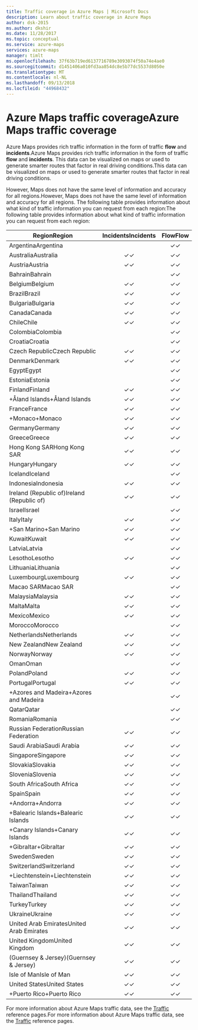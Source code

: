 ```yaml
---
title: Traffic coverage in Azure Maps | Microsoft Docs
description: Learn about traffic coverage in Azure Maps
author: dsk-2015
ms.author: dkshir
ms.date: 11/28/2017
ms.topic: conceptual
ms.service: azure-maps
services: azure-maps
manager: timlt
ms.openlocfilehash: 37f63b719ed6137716789e3093074f50a74e4ae0
ms.sourcegitcommit: d1451406a010fd3aa854dc8e5b77dc5537d8050e
ms.translationtype: MT
ms.contentlocale: nl-NL
ms.lasthandoff: 09/13/2018
ms.locfileid: "44968432"
---
```

# <a name="azure-maps-traffic-coverage"></a><span data-ttu-id="8b614-103">Azure Maps traffic coverage</span><span class="sxs-lookup"><span data-stu-id="8b614-103">Azure Maps traffic coverage</span></span>

<span data-ttu-id="8b614-104">Azure Maps provides rich traffic information in the form of traffic **flow** and **incidents**.</span><span class="sxs-lookup"><span data-stu-id="8b614-104">Azure Maps provides rich traffic information in the form of traffic **flow** and **incidents**.</span></span> <span data-ttu-id="8b614-105">This data can be visualized on maps or used to generate smarter routes that factor in real driving conditions.</span><span class="sxs-lookup"><span data-stu-id="8b614-105">This data can be visualized on maps or used to generate smarter routes that factor in real driving conditions.</span></span> 

<span data-ttu-id="8b614-106">However, Maps does not have the same level of information and accuracy for all regions.</span><span class="sxs-lookup"><span data-stu-id="8b614-106">However, Maps does not have the same level of information and accuracy for all regions.</span></span> <span data-ttu-id="8b614-107">The following table provides information about what kind of traffic information you can request from each region:</span><span class="sxs-lookup"><span data-stu-id="8b614-107">The following table provides information about what kind of traffic information you can request from each region:</span></span> 

|<span data-ttu-id="8b614-108">Region</span><span class="sxs-lookup"><span data-stu-id="8b614-108">Region</span></span>  |<span data-ttu-id="8b614-109">Incidents</span><span class="sxs-lookup"><span data-stu-id="8b614-109">Incidents</span></span>  |<span data-ttu-id="8b614-110">Flow</span><span class="sxs-lookup"><span data-stu-id="8b614-110">Flow</span></span>  |
|---------|:---------:|:---------:|
|<span data-ttu-id="8b614-111">Argentina</span><span class="sxs-lookup"><span data-stu-id="8b614-111">Argentina</span></span>      |         |<span data-ttu-id="8b614-112">✓</span><span class="sxs-lookup"><span data-stu-id="8b614-112">✓</span></span>         |
|<span data-ttu-id="8b614-113">Australia</span><span class="sxs-lookup"><span data-stu-id="8b614-113">Australia</span></span>     |<span data-ttu-id="8b614-114">✓</span><span class="sxs-lookup"><span data-stu-id="8b614-114">✓</span></span>         |<span data-ttu-id="8b614-115">✓</span><span class="sxs-lookup"><span data-stu-id="8b614-115">✓</span></span>        |
|<span data-ttu-id="8b614-116">Austria</span><span class="sxs-lookup"><span data-stu-id="8b614-116">Austria</span></span>     |<span data-ttu-id="8b614-117">✓</span><span class="sxs-lookup"><span data-stu-id="8b614-117">✓</span></span>         |<span data-ttu-id="8b614-118">✓</span><span class="sxs-lookup"><span data-stu-id="8b614-118">✓</span></span>         |
|<span data-ttu-id="8b614-119">Bahrain</span><span class="sxs-lookup"><span data-stu-id="8b614-119">Bahrain</span></span>     |         |<span data-ttu-id="8b614-120">✓</span><span class="sxs-lookup"><span data-stu-id="8b614-120">✓</span></span>         |
|<span data-ttu-id="8b614-121">Belgium</span><span class="sxs-lookup"><span data-stu-id="8b614-121">Belgium</span></span>     |<span data-ttu-id="8b614-122">✓</span><span class="sxs-lookup"><span data-stu-id="8b614-122">✓</span></span>         |<span data-ttu-id="8b614-123">✓</span><span class="sxs-lookup"><span data-stu-id="8b614-123">✓</span></span>         |
|<span data-ttu-id="8b614-124">Brazil</span><span class="sxs-lookup"><span data-stu-id="8b614-124">Brazil</span></span>     |<span data-ttu-id="8b614-125">✓</span><span class="sxs-lookup"><span data-stu-id="8b614-125">✓</span></span>         |<span data-ttu-id="8b614-126">✓</span><span class="sxs-lookup"><span data-stu-id="8b614-126">✓</span></span>         |
|<span data-ttu-id="8b614-127">Bulgaria</span><span class="sxs-lookup"><span data-stu-id="8b614-127">Bulgaria</span></span>     |<span data-ttu-id="8b614-128">✓</span><span class="sxs-lookup"><span data-stu-id="8b614-128">✓</span></span>         |<span data-ttu-id="8b614-129">✓</span><span class="sxs-lookup"><span data-stu-id="8b614-129">✓</span></span>         |
|<span data-ttu-id="8b614-130">Canada</span><span class="sxs-lookup"><span data-stu-id="8b614-130">Canada</span></span>     |<span data-ttu-id="8b614-131">✓</span><span class="sxs-lookup"><span data-stu-id="8b614-131">✓</span></span>         |<span data-ttu-id="8b614-132">✓</span><span class="sxs-lookup"><span data-stu-id="8b614-132">✓</span></span>         |
|<span data-ttu-id="8b614-133">Chile</span><span class="sxs-lookup"><span data-stu-id="8b614-133">Chile</span></span>     |<span data-ttu-id="8b614-134">✓</span><span class="sxs-lookup"><span data-stu-id="8b614-134">✓</span></span>         |<span data-ttu-id="8b614-135">✓</span><span class="sxs-lookup"><span data-stu-id="8b614-135">✓</span></span>         |
|<span data-ttu-id="8b614-136">Colombia</span><span class="sxs-lookup"><span data-stu-id="8b614-136">Colombia</span></span>      |         |<span data-ttu-id="8b614-137">✓</span><span class="sxs-lookup"><span data-stu-id="8b614-137">✓</span></span>         |
|<span data-ttu-id="8b614-138">Croatia</span><span class="sxs-lookup"><span data-stu-id="8b614-138">Croatia</span></span>     |         |<span data-ttu-id="8b614-139">✓</span><span class="sxs-lookup"><span data-stu-id="8b614-139">✓</span></span>         |
|<span data-ttu-id="8b614-140">Czech Republic</span><span class="sxs-lookup"><span data-stu-id="8b614-140">Czech Republic</span></span>     |<span data-ttu-id="8b614-141">✓</span><span class="sxs-lookup"><span data-stu-id="8b614-141">✓</span></span>         |<span data-ttu-id="8b614-142">✓</span><span class="sxs-lookup"><span data-stu-id="8b614-142">✓</span></span>         |
|<span data-ttu-id="8b614-143">Denmark</span><span class="sxs-lookup"><span data-stu-id="8b614-143">Denmark</span></span>     |<span data-ttu-id="8b614-144">✓</span><span class="sxs-lookup"><span data-stu-id="8b614-144">✓</span></span>         |<span data-ttu-id="8b614-145">✓</span><span class="sxs-lookup"><span data-stu-id="8b614-145">✓</span></span>         |
|<span data-ttu-id="8b614-146">Egypt</span><span class="sxs-lookup"><span data-stu-id="8b614-146">Egypt</span></span>     |         |<span data-ttu-id="8b614-147">✓</span><span class="sxs-lookup"><span data-stu-id="8b614-147">✓</span></span>         |
|<span data-ttu-id="8b614-148">Estonia</span><span class="sxs-lookup"><span data-stu-id="8b614-148">Estonia</span></span>     |         | <span data-ttu-id="8b614-149">✓</span><span class="sxs-lookup"><span data-stu-id="8b614-149">✓</span></span>        |
|<span data-ttu-id="8b614-150">Finland</span><span class="sxs-lookup"><span data-stu-id="8b614-150">Finland</span></span>     |<span data-ttu-id="8b614-151">✓</span><span class="sxs-lookup"><span data-stu-id="8b614-151">✓</span></span>         |<span data-ttu-id="8b614-152">✓</span><span class="sxs-lookup"><span data-stu-id="8b614-152">✓</span></span>         |
|<span data-ttu-id="8b614-153">+Åland Islands</span><span class="sxs-lookup"><span data-stu-id="8b614-153">+Åland Islands</span></span>      |<span data-ttu-id="8b614-154">✓</span><span class="sxs-lookup"><span data-stu-id="8b614-154">✓</span></span>         |<span data-ttu-id="8b614-155">✓</span><span class="sxs-lookup"><span data-stu-id="8b614-155">✓</span></span>         |
|<span data-ttu-id="8b614-156">France</span><span class="sxs-lookup"><span data-stu-id="8b614-156">France</span></span>     |<span data-ttu-id="8b614-157">✓</span><span class="sxs-lookup"><span data-stu-id="8b614-157">✓</span></span>         |<span data-ttu-id="8b614-158">✓</span><span class="sxs-lookup"><span data-stu-id="8b614-158">✓</span></span>         |
|<span data-ttu-id="8b614-159">+Monaco</span><span class="sxs-lookup"><span data-stu-id="8b614-159">+Monaco</span></span>     |<span data-ttu-id="8b614-160">✓</span><span class="sxs-lookup"><span data-stu-id="8b614-160">✓</span></span>         |<span data-ttu-id="8b614-161">✓</span><span class="sxs-lookup"><span data-stu-id="8b614-161">✓</span></span>         |
|<span data-ttu-id="8b614-162">Germany</span><span class="sxs-lookup"><span data-stu-id="8b614-162">Germany</span></span>     |<span data-ttu-id="8b614-163">✓</span><span class="sxs-lookup"><span data-stu-id="8b614-163">✓</span></span>         |<span data-ttu-id="8b614-164">✓</span><span class="sxs-lookup"><span data-stu-id="8b614-164">✓</span></span>         |
|<span data-ttu-id="8b614-165">Greece</span><span class="sxs-lookup"><span data-stu-id="8b614-165">Greece</span></span>     |<span data-ttu-id="8b614-166">✓</span><span class="sxs-lookup"><span data-stu-id="8b614-166">✓</span></span>         |<span data-ttu-id="8b614-167">✓</span><span class="sxs-lookup"><span data-stu-id="8b614-167">✓</span></span>         |
|<span data-ttu-id="8b614-168">Hong Kong SAR</span><span class="sxs-lookup"><span data-stu-id="8b614-168">Hong Kong SAR</span></span>     |<span data-ttu-id="8b614-169">✓</span><span class="sxs-lookup"><span data-stu-id="8b614-169">✓</span></span>         |<span data-ttu-id="8b614-170">✓</span><span class="sxs-lookup"><span data-stu-id="8b614-170">✓</span></span>         |
|<span data-ttu-id="8b614-171">Hungary</span><span class="sxs-lookup"><span data-stu-id="8b614-171">Hungary</span></span>     |<span data-ttu-id="8b614-172">✓</span><span class="sxs-lookup"><span data-stu-id="8b614-172">✓</span></span>         |<span data-ttu-id="8b614-173">✓</span><span class="sxs-lookup"><span data-stu-id="8b614-173">✓</span></span>         |
|<span data-ttu-id="8b614-174">Iceland</span><span class="sxs-lookup"><span data-stu-id="8b614-174">Iceland</span></span>     |         |<span data-ttu-id="8b614-175">✓</span><span class="sxs-lookup"><span data-stu-id="8b614-175">✓</span></span>         |
|<span data-ttu-id="8b614-176">Indonesia</span><span class="sxs-lookup"><span data-stu-id="8b614-176">Indonesia</span></span>     |<span data-ttu-id="8b614-177">✓</span><span class="sxs-lookup"><span data-stu-id="8b614-177">✓</span></span>         |<span data-ttu-id="8b614-178">✓</span><span class="sxs-lookup"><span data-stu-id="8b614-178">✓</span></span>         |
|<span data-ttu-id="8b614-179">Ireland (Republic of)</span><span class="sxs-lookup"><span data-stu-id="8b614-179">Ireland (Republic of)</span></span>     |<span data-ttu-id="8b614-180">✓</span><span class="sxs-lookup"><span data-stu-id="8b614-180">✓</span></span>         |<span data-ttu-id="8b614-181">✓</span><span class="sxs-lookup"><span data-stu-id="8b614-181">✓</span></span>         |
|<span data-ttu-id="8b614-182">Israel</span><span class="sxs-lookup"><span data-stu-id="8b614-182">Israel</span></span>     |         |<span data-ttu-id="8b614-183">✓</span><span class="sxs-lookup"><span data-stu-id="8b614-183">✓</span></span>         |
|<span data-ttu-id="8b614-184">Italy</span><span class="sxs-lookup"><span data-stu-id="8b614-184">Italy</span></span>     |<span data-ttu-id="8b614-185">✓</span><span class="sxs-lookup"><span data-stu-id="8b614-185">✓</span></span>         |<span data-ttu-id="8b614-186">✓</span><span class="sxs-lookup"><span data-stu-id="8b614-186">✓</span></span>        |
|<span data-ttu-id="8b614-187">+San Marino</span><span class="sxs-lookup"><span data-stu-id="8b614-187">+San Marino</span></span>     |<span data-ttu-id="8b614-188">✓</span><span class="sxs-lookup"><span data-stu-id="8b614-188">✓</span></span>         |<span data-ttu-id="8b614-189">✓</span><span class="sxs-lookup"><span data-stu-id="8b614-189">✓</span></span>         |
|<span data-ttu-id="8b614-190">Kuwait</span><span class="sxs-lookup"><span data-stu-id="8b614-190">Kuwait</span></span>     |<span data-ttu-id="8b614-191">✓</span><span class="sxs-lookup"><span data-stu-id="8b614-191">✓</span></span>         |<span data-ttu-id="8b614-192">✓</span><span class="sxs-lookup"><span data-stu-id="8b614-192">✓</span></span>         |
|<span data-ttu-id="8b614-193">Latvia</span><span class="sxs-lookup"><span data-stu-id="8b614-193">Latvia</span></span>     |         |<span data-ttu-id="8b614-194">✓</span><span class="sxs-lookup"><span data-stu-id="8b614-194">✓</span></span>         |
|<span data-ttu-id="8b614-195">Lesotho</span><span class="sxs-lookup"><span data-stu-id="8b614-195">Lesotho</span></span>     |<span data-ttu-id="8b614-196">✓</span><span class="sxs-lookup"><span data-stu-id="8b614-196">✓</span></span>         |<span data-ttu-id="8b614-197">✓</span><span class="sxs-lookup"><span data-stu-id="8b614-197">✓</span></span>         |
|<span data-ttu-id="8b614-198">Lithuania</span><span class="sxs-lookup"><span data-stu-id="8b614-198">Lithuania</span></span>     |         |<span data-ttu-id="8b614-199">✓</span><span class="sxs-lookup"><span data-stu-id="8b614-199">✓</span></span>         |
|<span data-ttu-id="8b614-200">Luxembourg</span><span class="sxs-lookup"><span data-stu-id="8b614-200">Luxembourg</span></span>     |<span data-ttu-id="8b614-201">✓</span><span class="sxs-lookup"><span data-stu-id="8b614-201">✓</span></span>         |<span data-ttu-id="8b614-202">✓</span><span class="sxs-lookup"><span data-stu-id="8b614-202">✓</span></span>         |
|<span data-ttu-id="8b614-203">Macao SAR</span><span class="sxs-lookup"><span data-stu-id="8b614-203">Macao SAR</span></span>     |         |<span data-ttu-id="8b614-204">✓</span><span class="sxs-lookup"><span data-stu-id="8b614-204">✓</span></span>         |
|<span data-ttu-id="8b614-205">Malaysia</span><span class="sxs-lookup"><span data-stu-id="8b614-205">Malaysia</span></span>     |<span data-ttu-id="8b614-206">✓</span><span class="sxs-lookup"><span data-stu-id="8b614-206">✓</span></span>         |<span data-ttu-id="8b614-207">✓</span><span class="sxs-lookup"><span data-stu-id="8b614-207">✓</span></span>         |
|<span data-ttu-id="8b614-208">Malta</span><span class="sxs-lookup"><span data-stu-id="8b614-208">Malta</span></span>     |<span data-ttu-id="8b614-209">✓</span><span class="sxs-lookup"><span data-stu-id="8b614-209">✓</span></span>         |<span data-ttu-id="8b614-210">✓</span><span class="sxs-lookup"><span data-stu-id="8b614-210">✓</span></span>         |
|<span data-ttu-id="8b614-211">Mexico</span><span class="sxs-lookup"><span data-stu-id="8b614-211">Mexico</span></span>     |<span data-ttu-id="8b614-212">✓</span><span class="sxs-lookup"><span data-stu-id="8b614-212">✓</span></span>         |<span data-ttu-id="8b614-213">✓</span><span class="sxs-lookup"><span data-stu-id="8b614-213">✓</span></span>         |
|<span data-ttu-id="8b614-214">Morocco</span><span class="sxs-lookup"><span data-stu-id="8b614-214">Morocco</span></span>     |         |<span data-ttu-id="8b614-215">✓</span><span class="sxs-lookup"><span data-stu-id="8b614-215">✓</span></span>         |
|<span data-ttu-id="8b614-216">Netherlands</span><span class="sxs-lookup"><span data-stu-id="8b614-216">Netherlands</span></span>     |<span data-ttu-id="8b614-217">✓</span><span class="sxs-lookup"><span data-stu-id="8b614-217">✓</span></span>         |<span data-ttu-id="8b614-218">✓</span><span class="sxs-lookup"><span data-stu-id="8b614-218">✓</span></span>         |
|<span data-ttu-id="8b614-219">New Zealand</span><span class="sxs-lookup"><span data-stu-id="8b614-219">New Zealand</span></span>     |<span data-ttu-id="8b614-220">✓</span><span class="sxs-lookup"><span data-stu-id="8b614-220">✓</span></span>         |<span data-ttu-id="8b614-221">✓</span><span class="sxs-lookup"><span data-stu-id="8b614-221">✓</span></span>         |
|<span data-ttu-id="8b614-222">Norway</span><span class="sxs-lookup"><span data-stu-id="8b614-222">Norway</span></span>     |<span data-ttu-id="8b614-223">✓</span><span class="sxs-lookup"><span data-stu-id="8b614-223">✓</span></span>         |<span data-ttu-id="8b614-224">✓</span><span class="sxs-lookup"><span data-stu-id="8b614-224">✓</span></span>         |
|<span data-ttu-id="8b614-225">Oman</span><span class="sxs-lookup"><span data-stu-id="8b614-225">Oman</span></span>     |         |<span data-ttu-id="8b614-226">✓</span><span class="sxs-lookup"><span data-stu-id="8b614-226">✓</span></span>         |
|<span data-ttu-id="8b614-227">Poland</span><span class="sxs-lookup"><span data-stu-id="8b614-227">Poland</span></span>     |<span data-ttu-id="8b614-228">✓</span><span class="sxs-lookup"><span data-stu-id="8b614-228">✓</span></span>         |<span data-ttu-id="8b614-229">✓</span><span class="sxs-lookup"><span data-stu-id="8b614-229">✓</span></span>         |
|<span data-ttu-id="8b614-230">Portugal</span><span class="sxs-lookup"><span data-stu-id="8b614-230">Portugal</span></span>     |<span data-ttu-id="8b614-231">✓</span><span class="sxs-lookup"><span data-stu-id="8b614-231">✓</span></span>         |<span data-ttu-id="8b614-232">✓</span><span class="sxs-lookup"><span data-stu-id="8b614-232">✓</span></span>         |
|<span data-ttu-id="8b614-233">+Azores and Madeira</span><span class="sxs-lookup"><span data-stu-id="8b614-233">+Azores and Madeira</span></span>     |         |<span data-ttu-id="8b614-234">✓</span><span class="sxs-lookup"><span data-stu-id="8b614-234">✓</span></span>         |
|<span data-ttu-id="8b614-235">Qatar</span><span class="sxs-lookup"><span data-stu-id="8b614-235">Qatar</span></span>     |         |<span data-ttu-id="8b614-236">✓</span><span class="sxs-lookup"><span data-stu-id="8b614-236">✓</span></span>         |
|<span data-ttu-id="8b614-237">Romania</span><span class="sxs-lookup"><span data-stu-id="8b614-237">Romania</span></span>     |         |<span data-ttu-id="8b614-238">✓</span><span class="sxs-lookup"><span data-stu-id="8b614-238">✓</span></span>         |
|<span data-ttu-id="8b614-239">Russian Federation</span><span class="sxs-lookup"><span data-stu-id="8b614-239">Russian Federation</span></span>     |<span data-ttu-id="8b614-240">✓</span><span class="sxs-lookup"><span data-stu-id="8b614-240">✓</span></span>         |<span data-ttu-id="8b614-241">✓</span><span class="sxs-lookup"><span data-stu-id="8b614-241">✓</span></span>         |
|<span data-ttu-id="8b614-242">Saudi Arabia</span><span class="sxs-lookup"><span data-stu-id="8b614-242">Saudi Arabia</span></span>     |<span data-ttu-id="8b614-243">✓</span><span class="sxs-lookup"><span data-stu-id="8b614-243">✓</span></span>         |<span data-ttu-id="8b614-244">✓</span><span class="sxs-lookup"><span data-stu-id="8b614-244">✓</span></span>         |
|<span data-ttu-id="8b614-245">Singapore</span><span class="sxs-lookup"><span data-stu-id="8b614-245">Singapore</span></span>     |<span data-ttu-id="8b614-246">✓</span><span class="sxs-lookup"><span data-stu-id="8b614-246">✓</span></span>         |<span data-ttu-id="8b614-247">✓</span><span class="sxs-lookup"><span data-stu-id="8b614-247">✓</span></span>         |
|<span data-ttu-id="8b614-248">Slovakia</span><span class="sxs-lookup"><span data-stu-id="8b614-248">Slovakia</span></span>     |<span data-ttu-id="8b614-249">✓</span><span class="sxs-lookup"><span data-stu-id="8b614-249">✓</span></span>         |<span data-ttu-id="8b614-250">✓</span><span class="sxs-lookup"><span data-stu-id="8b614-250">✓</span></span>         |
|<span data-ttu-id="8b614-251">Slovenia</span><span class="sxs-lookup"><span data-stu-id="8b614-251">Slovenia</span></span>     |<span data-ttu-id="8b614-252">✓</span><span class="sxs-lookup"><span data-stu-id="8b614-252">✓</span></span>         |<span data-ttu-id="8b614-253">✓</span><span class="sxs-lookup"><span data-stu-id="8b614-253">✓</span></span>         |
|<span data-ttu-id="8b614-254">South Africa</span><span class="sxs-lookup"><span data-stu-id="8b614-254">South Africa</span></span>     |<span data-ttu-id="8b614-255">✓</span><span class="sxs-lookup"><span data-stu-id="8b614-255">✓</span></span>         |<span data-ttu-id="8b614-256">✓</span><span class="sxs-lookup"><span data-stu-id="8b614-256">✓</span></span>         |
|<span data-ttu-id="8b614-257">Spain</span><span class="sxs-lookup"><span data-stu-id="8b614-257">Spain</span></span>     |<span data-ttu-id="8b614-258">✓</span><span class="sxs-lookup"><span data-stu-id="8b614-258">✓</span></span>         |<span data-ttu-id="8b614-259">✓</span><span class="sxs-lookup"><span data-stu-id="8b614-259">✓</span></span>         |
|<span data-ttu-id="8b614-260">+Andorra</span><span class="sxs-lookup"><span data-stu-id="8b614-260">+Andorra</span></span>     |<span data-ttu-id="8b614-261">✓</span><span class="sxs-lookup"><span data-stu-id="8b614-261">✓</span></span>         |<span data-ttu-id="8b614-262">✓</span><span class="sxs-lookup"><span data-stu-id="8b614-262">✓</span></span>         |
|<span data-ttu-id="8b614-263">+Balearic Islands</span><span class="sxs-lookup"><span data-stu-id="8b614-263">+Balearic Islands</span></span>     |<span data-ttu-id="8b614-264">✓</span><span class="sxs-lookup"><span data-stu-id="8b614-264">✓</span></span>         |<span data-ttu-id="8b614-265">✓</span><span class="sxs-lookup"><span data-stu-id="8b614-265">✓</span></span>         |
|<span data-ttu-id="8b614-266">+Canary Islands</span><span class="sxs-lookup"><span data-stu-id="8b614-266">+Canary Islands</span></span>     |<span data-ttu-id="8b614-267">✓</span><span class="sxs-lookup"><span data-stu-id="8b614-267">✓</span></span>         |<span data-ttu-id="8b614-268">✓</span><span class="sxs-lookup"><span data-stu-id="8b614-268">✓</span></span>         |
|<span data-ttu-id="8b614-269">+Gibraltar</span><span class="sxs-lookup"><span data-stu-id="8b614-269">+Gibraltar</span></span>     |<span data-ttu-id="8b614-270">✓</span><span class="sxs-lookup"><span data-stu-id="8b614-270">✓</span></span>         |<span data-ttu-id="8b614-271">✓</span><span class="sxs-lookup"><span data-stu-id="8b614-271">✓</span></span>         |
|<span data-ttu-id="8b614-272">Sweden</span><span class="sxs-lookup"><span data-stu-id="8b614-272">Sweden</span></span>     |<span data-ttu-id="8b614-273">✓</span><span class="sxs-lookup"><span data-stu-id="8b614-273">✓</span></span>         |<span data-ttu-id="8b614-274">✓</span><span class="sxs-lookup"><span data-stu-id="8b614-274">✓</span></span>         |
|<span data-ttu-id="8b614-275">Switzerland</span><span class="sxs-lookup"><span data-stu-id="8b614-275">Switzerland</span></span>     |<span data-ttu-id="8b614-276">✓</span><span class="sxs-lookup"><span data-stu-id="8b614-276">✓</span></span>         |<span data-ttu-id="8b614-277">✓</span><span class="sxs-lookup"><span data-stu-id="8b614-277">✓</span></span>        |
|<span data-ttu-id="8b614-278">+Liechtenstein</span><span class="sxs-lookup"><span data-stu-id="8b614-278">+Liechtenstein</span></span>      |<span data-ttu-id="8b614-279">✓</span><span class="sxs-lookup"><span data-stu-id="8b614-279">✓</span></span>         |<span data-ttu-id="8b614-280">✓</span><span class="sxs-lookup"><span data-stu-id="8b614-280">✓</span></span>         |
|<span data-ttu-id="8b614-281">Taiwan</span><span class="sxs-lookup"><span data-stu-id="8b614-281">Taiwan</span></span>     |<span data-ttu-id="8b614-282">✓</span><span class="sxs-lookup"><span data-stu-id="8b614-282">✓</span></span>         |<span data-ttu-id="8b614-283">✓</span><span class="sxs-lookup"><span data-stu-id="8b614-283">✓</span></span>        |
|<span data-ttu-id="8b614-284">Thailand</span><span class="sxs-lookup"><span data-stu-id="8b614-284">Thailand</span></span>     |<span data-ttu-id="8b614-285">✓</span><span class="sxs-lookup"><span data-stu-id="8b614-285">✓</span></span>         |<span data-ttu-id="8b614-286">✓</span><span class="sxs-lookup"><span data-stu-id="8b614-286">✓</span></span>        |
|<span data-ttu-id="8b614-287">Turkey</span><span class="sxs-lookup"><span data-stu-id="8b614-287">Turkey</span></span>     |<span data-ttu-id="8b614-288">✓</span><span class="sxs-lookup"><span data-stu-id="8b614-288">✓</span></span>         |<span data-ttu-id="8b614-289">✓</span><span class="sxs-lookup"><span data-stu-id="8b614-289">✓</span></span>         |
|<span data-ttu-id="8b614-290">Ukraine</span><span class="sxs-lookup"><span data-stu-id="8b614-290">Ukraine</span></span>     |<span data-ttu-id="8b614-291">✓</span><span class="sxs-lookup"><span data-stu-id="8b614-291">✓</span></span>         |<span data-ttu-id="8b614-292">✓</span><span class="sxs-lookup"><span data-stu-id="8b614-292">✓</span></span>         |
|<span data-ttu-id="8b614-293">United Arab Emirates</span><span class="sxs-lookup"><span data-stu-id="8b614-293">United Arab Emirates</span></span>     |<span data-ttu-id="8b614-294">✓</span><span class="sxs-lookup"><span data-stu-id="8b614-294">✓</span></span>         |<span data-ttu-id="8b614-295">✓</span><span class="sxs-lookup"><span data-stu-id="8b614-295">✓</span></span>         |
|<span data-ttu-id="8b614-296">United Kingdom</span><span class="sxs-lookup"><span data-stu-id="8b614-296">United Kingdom</span></span>     |<span data-ttu-id="8b614-297">✓</span><span class="sxs-lookup"><span data-stu-id="8b614-297">✓</span></span>         |<span data-ttu-id="8b614-298">✓</span><span class="sxs-lookup"><span data-stu-id="8b614-298">✓</span></span>         |
|<span data-ttu-id="8b614-299">(Guernsey & Jersey)</span><span class="sxs-lookup"><span data-stu-id="8b614-299">(Guernsey & Jersey)</span></span>     |<span data-ttu-id="8b614-300">✓</span><span class="sxs-lookup"><span data-stu-id="8b614-300">✓</span></span>         |<span data-ttu-id="8b614-301">✓</span><span class="sxs-lookup"><span data-stu-id="8b614-301">✓</span></span>         |
|<span data-ttu-id="8b614-302">Isle of Man</span><span class="sxs-lookup"><span data-stu-id="8b614-302">Isle of Man</span></span>     |<span data-ttu-id="8b614-303">✓</span><span class="sxs-lookup"><span data-stu-id="8b614-303">✓</span></span>         |<span data-ttu-id="8b614-304">✓</span><span class="sxs-lookup"><span data-stu-id="8b614-304">✓</span></span>         |
|<span data-ttu-id="8b614-305">United States</span><span class="sxs-lookup"><span data-stu-id="8b614-305">United States</span></span>     |<span data-ttu-id="8b614-306">✓</span><span class="sxs-lookup"><span data-stu-id="8b614-306">✓</span></span>         |<span data-ttu-id="8b614-307">✓</span><span class="sxs-lookup"><span data-stu-id="8b614-307">✓</span></span>        |
|<span data-ttu-id="8b614-308">+Puerto Rico</span><span class="sxs-lookup"><span data-stu-id="8b614-308">+Puerto Rico</span></span>     |<span data-ttu-id="8b614-309">✓</span><span class="sxs-lookup"><span data-stu-id="8b614-309">✓</span></span>         |<span data-ttu-id="8b614-310">✓</span><span class="sxs-lookup"><span data-stu-id="8b614-310">✓</span></span>         |

<span data-ttu-id="8b614-311">For more information about Azure Maps traffic data, see the [Traffic](https://docs.microsoft.com/rest/api/maps/traffic) reference pages.</span><span class="sxs-lookup"><span data-stu-id="8b614-311">For more information about Azure Maps traffic data, see the [Traffic](https://docs.microsoft.com/rest/api/maps/traffic) reference pages.</span></span>
